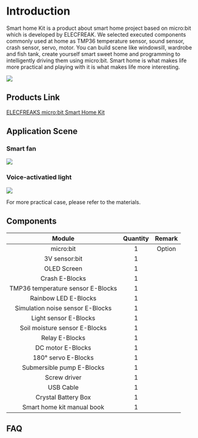 # Introduction

Smart home Kit is a product about smart home project based on micro:bit which is developed by ELECFREAK. We selected executed components commonly used at home as TMP36 temperature sensor, sound sensor, crash sensor, servo, motor. You can build scene like windowsill, wardrobe and fish tank, create yourself smart sweet home and programming to intelligently driving them using micro:bit. 
Smart home is what makes life more practical and playing with it is what makes life more interesting.

![](./images/uucCMNM.jpg)

## Products Link

[ELECFREAKS micro:bit Smart Home Kit](https://shop.elecfreaks.com/products/elecfreaks-micro-bit-smart-home-kit-without-micro-bit-board?_pos=1&_sid=ebbf2bf73&_ss=r)

## Application Scene   

### Smart fan  
![](./images/XJbqrkd.jpg)

### Voice-activatied light 
![](./images/TjI8a2b.jpg)

For more practical case, please refer to the materials. 

## Components


Module | Quantity | Remark
:-: | :-: | :-: 
micro:bit|1|Option
3V sensor:bit|1|
OLED Screen|1|
Crash E-Blocks|1|
TMP36 temperature sensor E-Blocks|1|
Rainbow LED E-Blocks|1|
Simulation noise sensor E-Blocks|1|
Light sensor E-Blocks|1|
Soil moisture sensor E-Blocks|1|
Relay E-Blocks|1|
DC motor E-Blocks|1|
180° servo E-Blocks|1|
Submersible pump E-Blocks|1|
Screw driver|1|
USB Cable|1|
Crystal Battery Box	|1|
Smart home kit manual book|1|

## FAQ

